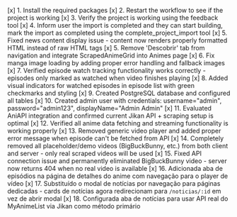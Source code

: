 [x] 1. Install the required packages
[x] 2. Restart the workflow to see if the project is working
[x] 3. Verify the project is working using the feedback tool
[x] 4. Inform user the import is completed and they can start building, mark the import as completed using the complete_project_import tool
[x] 5. Fixed news content display issue - content now renders properly formatted HTML instead of raw HTML tags
[x] 5. Remove 'Descobrir' tab from navigation and integrate ScrapedAnimeGrid into Animes page
[x] 6. Fix manga image loading by adding proper error handling and fallback images
[x] 7. Verified episode watch tracking functionality works correctly - episodes only marked as watched when video finishes playing
[x] 8. Added visual indicators for watched episodes in episode list with green checkmarks and styling
[x] 9. Created PostgreSQL database and configured all tables
[x] 10. Created admin user with credentials: username="admin", password="admin123", displayName="Admin Admin"
[x] 11. Evaluated AniAPI integration and confirmed current Jikan API + scraping setup is optimal
[x] 12. Verified all anime data fetching and streaming functionality is working properly
[x] 13. Removed generic video player and added proper error message when episode can't be fetched from API
[x] 14. Completely removed all placeholder/demo videos (BigBuckBunny, etc.) from both client and server - only real scraped videos will be used
[x] 15. Fixed API connection issue and permanently eliminated BigBuckBunny video - server now returns 404 when no real video is available
[x] 16. Adicionada aba de episódios na página de detalhes do anime com navegação para o player de vídeo
[x] 17. Substituído o modal de notícias por navegação para páginas dedicadas - cards de notícias agora redirecionam para `/noticias/:id` em vez de abrir modal
[x] 18. Configurada aba de notícias para usar API real do MyAnimeList via Jikan como método primário